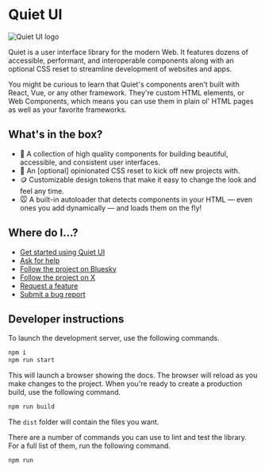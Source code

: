 # Quiet UI

![Quiet UI logo](https://pbs.twimg.com/profile_banners/1705198841094356992/1697645956/1500x500)

Quiet is a user interface library for the modern Web. It features dozens of accessible, performant, and interoperable components along with an optional CSS reset to streamline development of websites and apps.

You might be curious to learn that Quiet's components aren't built with React, Vue, or any other framework. They're custom HTML elements, or Web Components, which means you can use them in plain ol' HTML pages as well as your favorite frameworks.

## What's in the box?

- 🧰 A collection of high quality components for building beautiful, accessible, and consistent user interfaces.
- 🎨 An [optional] opinionated CSS reset to kick off new projects with.
- 🪙 Customizable design tokens that make it easy to change the look and feel any time.
- 🐭 A built-in autoloader that detects components in your HTML — even ones you add dynamically — and loads them on the fly!

## Where do I…?

- [Get started using Quiet UI](https://quietui.org/)
- [Ask for help](https://github.com/quietui/quiet/discussions/2)
- [Follow the project on Bluesky](https://bsky.app/profile/quietui.org)
- [Follow the project on X](https://x.com/quiet_ui)
- [Request a feature](https://github.com/quietui/quiet/discussions/categories/feature-requests)
- [Submit a bug report](https://github.com/quietui/quiet/issues/new/choose)

## Developer instructions

To launch the development server, use the following commands.

```sh
npm i
npm run start
```

This will launch a browser showing the docs. The browser will reload as you make changes to the project. When you're ready to create a production build, use the following command.

```sh
npm run build
```

The `dist` folder will contain the files you want.

There are a number of commands you can use to lint and test the library. For a full list of them, run the following command.

```sh
npm run
```

